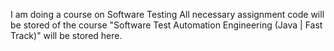 I am doing a course on Software Testing
All necessary assignment code will be stored of the course "Software Test Automation Engineering (Java | Fast Track)" will be stored here.

